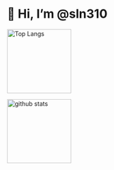 <h1 align="left">👋 Hi, I’m @sln310</h1>


<!---
sln310/sln310 is a ✨ special ✨ repository because its `README.md` (this file) appears on your GitHub profile.
You can click the Preview link to take a look at your changes.
--->




<!--- Status & lamguage --->
<p align="left"> 
<a href="https://github.com/anuraghazra/github-readme-stats">
  <img alt="Top Langs" height="150px" src="https://github-readme-stats.vercel.app/api/top-langs/?username=sln310&layout=compact&show_icons=true&theme=onedark" />
 <p align="left"> 
  <img alt="github stats" height="150px" src="https://github-readme-stats.vercel.app/api?username=sln310&theme=onedark&show_icons=ture" /> 
</p>
  

<!-- [![trophy](https://github-profile-trophy.vercel.app/?username=sln310&theme=onedark&column=7
)](https://github.com/ryo-ma/github-profile-trophy) -->


<!-- <p align="left"> 
  <img alt="github stats" height="150px" src="https://github-readme-stats.vercel.app/api?username=sln310&theme=onedark&show_icons=ture" />
 -->
<!-- <img alt="github stats" height="150px" src="https://github-readme-stats.vercel.app/api?username=sln310&show_icons=true&theme=onedark" />
 -->
